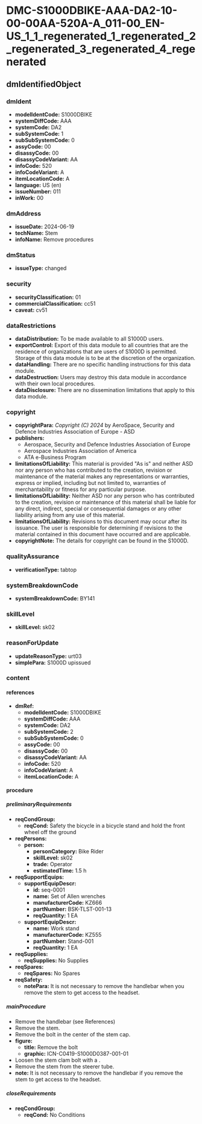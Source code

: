 # DMC-S1000DBIKE-AAA-DA2-10-00-00AA-520A-A_011-00_EN-US_1_1_regenerated_1_regenerated_2_regenerated_3_regenerated_4_regenerated

## dmIdentifiedObject

### dmIdent

*   **modelIdentCode:** S1000DBIKE
*   **systemDiffCode:** AAA
*   **systemCode:** DA2
*   **subSystemCode:** 1
*   **subSubSystemCode:** 0
*   **assyCode:** 00
*   **disassyCode:** 00
*   **disassyCodeVariant:** AA
*   **infoCode:** 520
*   **infoCodeVariant:** A
*   **itemLocationCode:** A
*   **language:** US (en)
*   **issueNumber:** 011
*   **inWork:** 00

### dmAddress

*   **issueDate:** 2024-06-19
*   **techName:** Stem
*   **infoName:** Remove procedures

### dmStatus

*   **issueType:** changed

### security

*   **securityClassification:** 01
*   **commercialClassification:** cc51
*   **caveat:** cv51

### dataRestrictions

*   **dataDistribution:** To be made available to all S1000D users.
*   **exportControl:** Export of this data module to all countries that are the residence of organizations that are users of S1000D is permitted. Storage of this data module is to be at the discretion of the organization.
*   **dataHandling:** There are no specific handling instructions for this data module.
*   **dataDestruction:** Users may destroy this data module in accordance with their own local procedures.
*   **dataDisclosure:** There are no dissemination limitations that apply to this data module.

### copyright

*   **copyrightPara:** *Copyright (C) 2024* by AeroSpace, Security and Defence Industries Association of Europe - ASD
*   **publishers:**
    *   Aerospace, Security and Defence Industries Association of Europe
    *   Aerospace Industries Association of America
    *   ATA e-Business Program
*   **limitationsOfLiability:** This material is provided "As is" and neither ASD nor any person who has contributed to the creation, revision or maintenance of the material makes any representations or warranties, express or implied, including but not limited to, warranties of merchantability or fitness for any particular purpose.
*   **limitationsOfLiability:** Neither ASD nor any person who has contributed to the creation, revision or maintenance of this material shall be liable for any direct, indirect, special or consequential damages or any other liability arising from any use of this material.
*   **limitationsOfLiability:** Revisions to this document may occur after its issuance. The user is responsible for determining if revisions to the material contained in this document have occurred and are applicable.
*   **copyrightNote:** The details for copyright can be found in the S1000D.

### qualityAssurance

*   **verificationType:** tabtop

### systemBreakdownCode

*   **systemBreakdownCode:** BY141

### skillLevel

*   **skillLevel:** sk02

### reasonForUpdate

*   **updateReasonType:** urt03
*   **simplePara:** S1000D upissued

### content

#### references

*   **dmRef:**
    *   **modelIdentCode:** S1000DBIKE
    *   **systemDiffCode:** AAA
    *   **systemCode:** DA2
    *   **subSystemCode:** 2
    *   **subSubSystemCode:** 0
    *   **assyCode:** 00
    *   **disassyCode:** 00
    *   **disassyCodeVariant:** AA
    *   **infoCode:** 520
    *   **infoCodeVariant:** A
    *   **itemLocationCode:** A

#### procedure

##### preliminaryRequirements

*   **reqCondGroup:**
    *   **reqCond:** Safety the bicycle in a bicycle stand and hold the front wheel off the ground
*   **reqPersons:**
    *   **person:**
        *   **personCategory:** Bike Rider
        *   **skillLevel:** sk02
        *   **trade:** Operator
        *   **estimatedTime:** 1.5 h
*   **reqSupportEquips:**
    *   **supportEquipDescr:**
        *   **id:** seq-0001
        *   **name:** Set of Allen wrenches
        *   **manufacturerCode:** KZ666
        *   **partNumber:** BSK-TLST-001-13
        *   **reqQuantity:** 1 EA
    *   **supportEquipDescr:**
        *   **name:** Work stand
        *   **manufacturerCode:** KZ555
        *   **partNumber:** Stand-001
        *   **reqQuantity:** 1 EA
*   **reqSupplies:**
    *   **reqSupplies:** No Supplies
*   **reqSpares:**
    *   **reqSpares:** No Spares
*   **reqSafety:**
    *   **notePara:** It is not necessary to remove the handlebar when you remove the stem to get access to the headset.

##### mainProcedure

*   Remove the handlebar <dmRef/> (see References)
*   Remove the stem.
*   Remove the bolt in the center of the stem cap.
*   **figure:**
    *   **title:** Remove the bolt
    *   **graphic:** ICN-C0419-S1000D0387-001-01
*   Loosen the stem clam bolt with a <internalRef internalRefId="seq-0001" internalRefTargetType="irtt05"/>.
*   Remove the stem from the steerer tube.
*   **note:** It is not necessary to remove the handlebar if you remove the stem to get access to the headset.

##### closeRequirements

*   **reqCondGroup:**
    *   **reqCond:** No Conditions